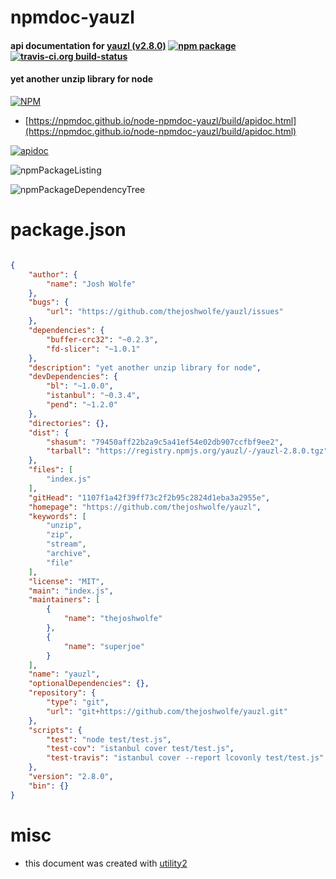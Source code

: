 # npmdoc-yauzl

#### api documentation for  [yauzl (v2.8.0)](https://github.com/thejoshwolfe/yauzl)  [![npm package](https://img.shields.io/npm/v/npmdoc-yauzl.svg?style=flat-square)](https://www.npmjs.org/package/npmdoc-yauzl) [![travis-ci.org build-status](https://api.travis-ci.org/npmdoc/node-npmdoc-yauzl.svg)](https://travis-ci.org/npmdoc/node-npmdoc-yauzl)

#### yet another unzip library for node

[![NPM](https://nodei.co/npm/yauzl.png?downloads=true&downloadRank=true&stars=true)](https://www.npmjs.com/package/yauzl)

- [https://npmdoc.github.io/node-npmdoc-yauzl/build/apidoc.html](https://npmdoc.github.io/node-npmdoc-yauzl/build/apidoc.html)

[![apidoc](https://npmdoc.github.io/node-npmdoc-yauzl/build/screenCapture.buildCi.browser.%252Ftmp%252Fbuild%252Fapidoc.html.png)](https://npmdoc.github.io/node-npmdoc-yauzl/build/apidoc.html)

![npmPackageListing](https://npmdoc.github.io/node-npmdoc-yauzl/build/screenCapture.npmPackageListing.svg)

![npmPackageDependencyTree](https://npmdoc.github.io/node-npmdoc-yauzl/build/screenCapture.npmPackageDependencyTree.svg)



# package.json

```json

{
    "author": {
        "name": "Josh Wolfe"
    },
    "bugs": {
        "url": "https://github.com/thejoshwolfe/yauzl/issues"
    },
    "dependencies": {
        "buffer-crc32": "~0.2.3",
        "fd-slicer": "~1.0.1"
    },
    "description": "yet another unzip library for node",
    "devDependencies": {
        "bl": "~1.0.0",
        "istanbul": "~0.3.4",
        "pend": "~1.2.0"
    },
    "directories": {},
    "dist": {
        "shasum": "79450aff22b2a9c5a41ef54e02db907ccfbf9ee2",
        "tarball": "https://registry.npmjs.org/yauzl/-/yauzl-2.8.0.tgz"
    },
    "files": [
        "index.js"
    ],
    "gitHead": "1107f1a42f39ff73c2f2b95c2824d1eba3a2955e",
    "homepage": "https://github.com/thejoshwolfe/yauzl",
    "keywords": [
        "unzip",
        "zip",
        "stream",
        "archive",
        "file"
    ],
    "license": "MIT",
    "main": "index.js",
    "maintainers": [
        {
            "name": "thejoshwolfe"
        },
        {
            "name": "superjoe"
        }
    ],
    "name": "yauzl",
    "optionalDependencies": {},
    "repository": {
        "type": "git",
        "url": "git+https://github.com/thejoshwolfe/yauzl.git"
    },
    "scripts": {
        "test": "node test/test.js",
        "test-cov": "istanbul cover test/test.js",
        "test-travis": "istanbul cover --report lcovonly test/test.js"
    },
    "version": "2.8.0",
    "bin": {}
}
```



# misc
- this document was created with [utility2](https://github.com/kaizhu256/node-utility2)
